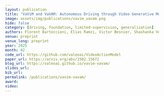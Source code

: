 ```yaml
---
layout: publication
title: "VaViM and VaVAM: Autonomous Driving through Video Generative Modeling" 
image: assets/img/publications/vavim_vavam.png
hide: false
category: [driving, foundation, limited-supervision, generalization]
authors: Florent Bartoccioni, Elias Ramzi, Victor Besnier, Shashanka Venkataramanan, Tuan-Hung Vu, Yihong Xu, Loick Chambon, Spyros Gidaris, Serkan Odabas, David Hurych, Renaud Marlet, Alexandre Boulch, Mickael Chen, Éloi Zablocki, Andrei Bursuc, Eduardo Valle, Matthieu Cord
venue: preprint
venue_long: preprint
year: 2025
month: 02
code_url: https://github.com/valeoai/VideoActionModel
paper_url: https://arxiv.org/abs/2502.15672
blog_url: https://valeoai.github.io/vavim-vavam/
slides_url: 
bib_url: 
permalink: /publications/vavim-vavam/
award: 
video: 
---
```

